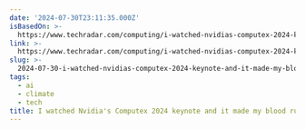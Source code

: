 ```yaml
---
date: '2024-07-30T23:11:35.000Z'
isBasedOn: >-
  https://www.techradar.com/computing/i-watched-nvidias-computex-2024-keynote-and-it-made-my-blood-run-cold
link: >-
  https://www.techradar.com/computing/i-watched-nvidias-computex-2024-keynote-and-it-made-my-blood-run-cold
slug: >-
  2024-07-30-i-watched-nvidias-computex-2024-keynote-and-it-made-my-blood-run-cold-or-te
tags:
  - ai
  - climate
  - tech
title: I watched Nvidia's Computex 2024 keynote and it made my blood run cold | Te
---
```

 
